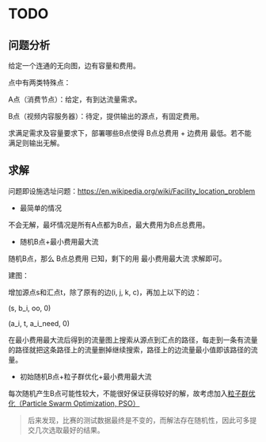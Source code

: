 # TODO

## 问题分析

给定一个连通的无向图，边有容量和费用。

点中有两类特殊点：

A点（消费节点）：给定，有到达流量需求。

B点（视频内容服务器）：待定，提供输出的源点，有固定费用。

求满足需求及容量要求下，部署哪些B点使得 B点总费用 + 边费用 最低。若不能满足则输出无解。


## 求解

问题即设施选址问题：https://en.wikipedia.org/wiki/Facility_location_problem

- 最简单的情况

不会无解，最坏情况是所有A点都为B点，最大费用为B点总费用。

- 随机B点+最小费用最大流

随机B点，那么 B点总费用 已知，剩下的用 最小费用最大流 求解即可。

建图：

增加源点s和汇点t，除了原有的边(i, j, k, c)，再加上以下的边：

(s, b_i, oo, 0)

(a_i, t, a_i_need, 0)

在最小费用最大流后得到的流量图上搜索从源点到汇点的路径，每走到一条有流量的路径就把这条路径上的流量删掉继续搜索，路径上的边流量最小值即该路径的流量。

- 初始随机B点+粒子群优化+最小费用最大流

每次随机产生B点可能性较大，不能很好保证获得较好的解，故考虑加入[粒子群优化（Particle Swarm Optimization, PSO）](https://zh.wikipedia.org/wiki/粒子群优化)

> 后来发现，比赛的测试数据最终是不变的，而解法存在随机性，因此可多提交几次选取最好的结果。
